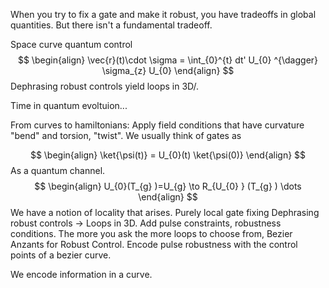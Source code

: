 When you try to fix a gate and make it robust, you have tradeoffs in global quantities. But there isn't a fundamental tradeoff.

Space curve quantum control
$$
\begin{align}
\vec{r}(t)\cdot \sigma = \int_{0}^{t} dt' U_{0} ^{\dagger} \sigma_{z} U_{0} 
\end{align}
$$
Dephrasing robust controls yield loops in 3D/.

Time in quantum evoltuion...

From curves to hamiltonians: Apply field conditions that have curvature "bend" and torsion, "twist". We usually think of gates as

$$
\begin{align}
\ket{\psi(t)} = U_{0}(t) \ket{\psi(0)}  
\end{align}
$$
As a quantum channel.
$$
\begin{align}
U_{0}(T_{g} )=U_{g} \to   R_{U_{0} } (T_{g} ) \dots 
\end{align}
$$
We have a notion of locality that arises.
Purely local gate fixing 
Dephrasing robust controls -> Loops in 3D.
Add pulse constraints, robustness conditions. The more you ask the more loops to choose from, 
Bezier Anzants for Robust Control. Encode pulse robustness with the control points of a bezier curve. 

We encode information in a curve. 
